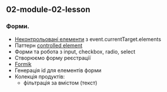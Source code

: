 ## 02-module-02-lesson

### Форми.

- [Неконтрольовані елементи](https://legacy.reactjs.org/docs/uncontrolled-components.html)
  з event.currentTarget.elements
- Паттерн
  [controlled element](https://uk.legacy.reactjs.org/docs/forms.html#gatsby-focus-wrapper)
- Форми та робота з input, checkbox, radio, select
- Створюємо форму реєстрації
- [Formik](https://formik.org/docs/examples/basic)
- Генерація id для елементів форми
- Колекція продуктів:
  - фільтрація за вмістом (текст)
